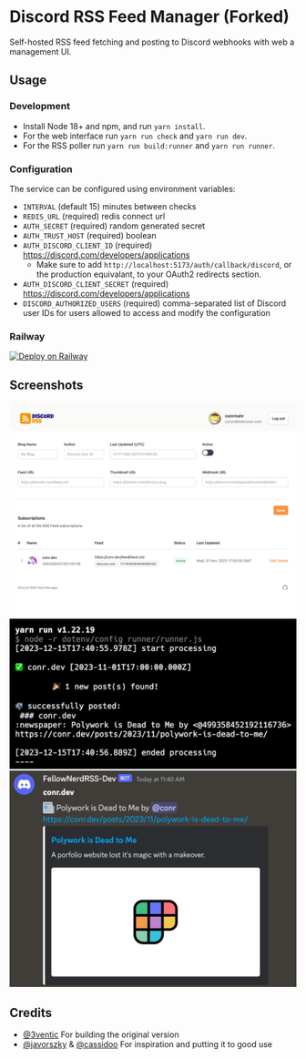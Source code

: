 # Discord RSS Feed Manager (Forked)

Self-hosted RSS feed fetching and posting to Discord webhooks with web a management UI.

## Usage

### Development

- Install Node 18+ and npm, and run `yarn install`.
- For the web interface run `yarn run check` and `yarn run dev`.
- For the RSS poller run `yarn run build:runner` and `yarn run runner`.

### Configuration

The service can be configured using environment variables:

- `INTERVAL` (default 15) minutes between checks
- `REDIS_URL` (required) redis connect url
- `AUTH_SECRET` (required) random generated secret
- `AUTH_TRUST_HOST` (required) boolean
- `AUTH_DISCORD_CLIENT_ID` (required) https://discord.com/developers/applications
  - Make sure to add `http://localhost:5173/auth/callback/discord`, or the production equivalant, to your OAuth2 redirects section.
- `AUTH_DISCORD_CLIENT_SECRET` (required) https://discord.com/developers/applications
- `DISCORD_AUTHORIZED_USERS` (required) comma-separated list of Discord user IDs for users allowed to access and modify the configuration

### Railway

[![Deploy on Railway](https://railway.app/button.svg)](https://railway.app/template/3li6Gg?referralCode=MlYK0h)

## Screenshots

![](./static/discord-rss-web.png)
![](./static/discord-rss-runner.png)
![](./static/discord-rss-webhook.png)

## Credits

- [@3ventic](https://github.com/3ventic) For building the original version
- [@javorszky](https://github.com/javorszky) & [@cassidoo](https://github.com/cassidoo) For inspiration and putting it to good use
